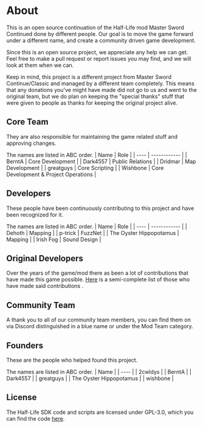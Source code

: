 # About
This is an open source continuation of the Half-Life mod Master Sword Continued done by different people. Our goal is to move the game forward under a different name, and create a community driven game development. 

Since this is an open source project, we appreciate any help we can get. Feel free to make a pull request or report issues you may find, and we will look at them when we can.

Keep in mind, this project is a different project from Master Sword Continue/Classic and managed by a different team completely. This means that any donations you've might have made did not go to us and went to the original team, but we do plan on keeping the "special thanks" stuff that were given to people as thanks for keeping the original project alive.

## Core Team
They are also responsible for maintaining the game related stuff and approving changes.

The names are listed in ABC order.
| Name | Role |
| ---- | ------------ |
| BerntA | Core Development |
| Dark4557 | Public Relations |
| Dridmar | Map Development |
| greatguys | Core Scripting |
| Wishbone | Core Development & Project Operations |

## Developers
These people have been continuously contributing to this project and have been recognized for it.

The names are listed in ABC order.
| Name | Role |
| ---- | ------------ |
| Dehoth | Mapping |
| p-trick | FuzzNet |
| The Oyster Hippopotamus | Mapping |
| Irish Fog | Sound Design |

## Original Developers
Over the years of the game/mod there as been a lot of contributions that have made this game possible. [Here](https://msrebirth.com/project/special-thanks.html) is a semi-complete list of those who have made said contributions .

## Community Team
A thank you to all of our community team members, you can find them on via Discord distinguished in a blue name or under the Mod Team category.

## Founders
These are the people who helped found this project.

The names are listed in ABC order.
| Name |
| ---- |
| 2cwldys |
| BerntA |
| Dark4557 |
| greatguys |
| The Oyster Hippopotamus |
| wishbone |

## License
The Half-Life SDK code and scripts are licensed under GPL-3.0, which you can find the code [here](https://github.com/MSRevive).
